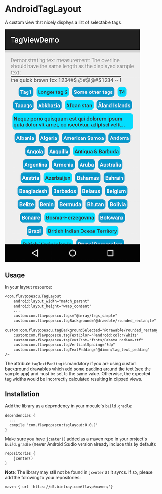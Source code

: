 # AndroidTagLayout
A custom view that nicely displays a list of selectable tags.

![TagLayout Screenshot](screenshot1.png)

## Usage

In your layout resource:

    <com.flavpopescu.TagLayout
        android:layout_width="match_parent"
        android:layout_height="wrap_content"
        ...
        custom:com.flavpopescu.tags="@array/tags_sample"
        custom:com.flavpopescu.tagBackground="@drawable/rounded_rectangle"
        custom:com.flavpopescu.tagBackgroundSelected="@drawable/rounded_rectangle_selected"
        custom:com.flavpopescu.tagTextColor="@android:color/white"
        custom:com.flavpopescu.tagTextFont="fonts/Roboto-Medium.ttf"
        custom:com.flavpopescu.tagVerticalSpacing="8dp"
        custom:com.flavpopescu.tagTextPadding="@dimen/tag_text_padding"
    />

The attribute `tagTextPadding` is mandatory if you are using custom background drawables which add some padding around the text (see the sample app) and must be set to the same value. Otherwise, the expected tag widths would be incorrectly calculated resulting in clipped views.

## Installation

Add the library as a dependency in your module's `build.gradle`:

    dependencies {
      ...
      compile 'com.flavpopescu:taglayout:0.0.2'
    }
    
Make sure you have `jcenter()` added as a maven repo in your project's `build.gradle` (newer Android Studio version already include this by default):

    repositories {
        jcenter()
    }

**Note**: The library may still not be found in `jcenter` as it syncs. If so, please add the following to your repositories:

    maven { url 'https://dl.bintray.com/flavp/maven/'}
